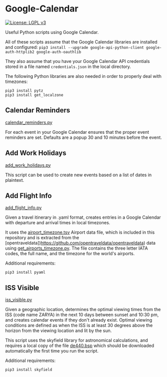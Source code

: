 # Google-Calendar
[![License: LGPL v3](https://img.shields.io/badge/License-LGPL_v3-blue.svg)](https://www.gnu.org/licenses/lgpl-3.0)

Useful Python scripts using Google Calendar.



All of these scripts assume that the Google Calendar libraries are installed and configured:
```pip3 install --upgrade google-api-python-client google-auth-httplib2 google-auth-oauthlib```

They also assume that you have your Google Calendar API credentials stored in a file named `credentials.json` in the local directory.

The following Python libraries are also needed in order to properly deal with timezones:
```
pip3 install pytz
pip3 install get_localzone
```


## Calendar Reminders

[calendar_reminders.py](https://github.com/Christophe-Gauge/Google-Calendar/blob/main/calendar_reminders.py)

For each event in your Google Calendar ensures that the proper event reminders are set. Defaults are a popup 30 and 10 minutes before the event.




## Add Work Holidays

[add_work_holidays.py](https://github.com/Christophe-Gauge/Google-Calendar/blob/main/add_work_holidays.py)

This script can be used to create new events based on a list of dates in plaintext.



## Add Flight Info

[add_flight_info.py](https://github.com/Christophe-Gauge/Google-Calendar/blob/main/add_flight_info.py)

Given a travel itinerary in .yaml format, creates entries in a Google Calendar with departure and arrival times in local timezones.

It uses the [airport_timezone.tsv](https://github.com/Christophe-Gauge/Google-Calendar/blob/main/airport_timezone.tsv) Airport data file, which is included in this repository and is extracted from the [opentraveldata])https://github.com/opentraveldata/opentraveldata) data using [get_airports_timezone.py](https://github.com/Christophe-Gauge/Google-Calendar/blob/main/get_airports_timezone.py). The file contains the three letter IATA codes, the full name, and the timezone for the world's airports.



Additional requirements:
```
pip3 install pyaml
```


## ISS Visible

[iss_visible.py](https://github.com/Christophe-Gauge/Google-Calendar/blob/main/iss_visible.py)

Given a geographic location, determines the optimal viewing times from the ISS (code name ZARYA) in the next 10 days between sunset and 10:30 pm, and creates calendar events if they don't already exist.
Optimal viewing conditions are defined as when the ISS is at least 30 degrees above the horizon from the viewing location and lit by the sun.

This script uses the skyfield library for astronomical calculations, and requires a local copy of the file [de440.bsp](https://rhodesmill.org/skyfield/planets.html#ephemeris-download-links) which should be downloaded automatically the first time you run the script.


Additional requirements:
```
pip3 install skyfield
```
